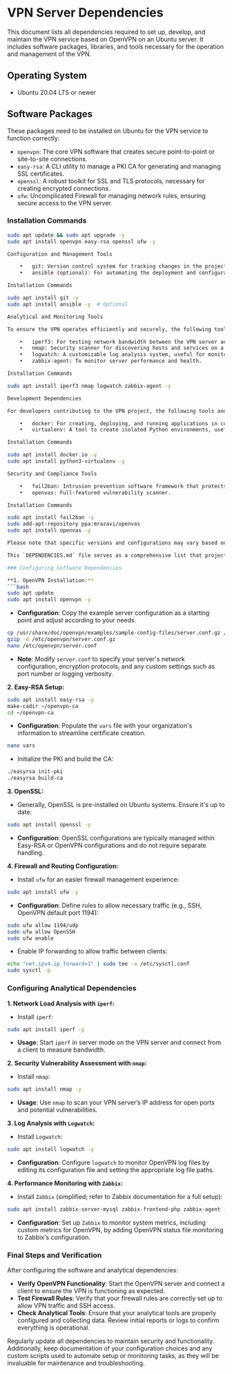 # VPN Server Dependencies

This document lists all dependencies required to set up, develop, and maintain the VPN service based on OpenVPN on an Ubuntu server. It includes software packages, libraries, and tools necessary for the operation and management of the VPN.

## Operating System

- Ubuntu 20.04 LTS or newer

## Software Packages

These packages need to be installed on Ubuntu for the VPN service to function correctly:

- `openvpn`: The core VPN software that creates secure point-to-point or site-to-site connections.
- `easy-rsa`: A CLI utility to manage a PKI CA for generating and managing SSL certificates.
- `openssl`: A robust toolkit for SSL and TLS protocols, necessary for creating encrypted connections.
- `ufw`: Uncomplicated Firewall for managing network rules, ensuring secure access to the VPN server.

### Installation Commands

```bash
sudo apt update && sudo apt upgrade -y
sudo apt install openvpn easy-rsa openssl ufw -y

Configuration and Management Tools

	•	git: Version control system for tracking changes in the project and collaborating.
	•	ansible (optional): For automating the deployment and configuration of VPN servers across environments.

Installation Commands

sudo apt install git -y
sudo apt install ansible -y  # Optional

Analytical and Monitoring Tools

To ensure the VPN operates efficiently and securely, the following tools are recommended:

	•	iperf3: For testing network bandwidth between the VPN server and clients.
	•	nmap: Security scanner for discovering hosts and services on a computer network, thus finding open ports and detecting security risks.
	•	logwatch: A customizable log analysis system, useful for monitoring and analyzing VPN server logs.
	•	zabbix-agent: To monitor server performance and health.

Installation Commands

sudo apt install iperf3 nmap logwatch zabbix-agent -y

Development Dependencies

For developers contributing to the VPN project, the following tools and libraries are recommended:

	•	docker: For creating, deploying, and running applications in containers, ensuring consistent environments across development and production.
	•	virtualenv: A tool to create isolated Python environments, useful for Python-based management or automation scripts.

Installation Commands

sudo apt install docker.io -y
sudo apt install python3-virtualenv -y

Security and Compliance Tools

	•	fail2ban: Intrusion prevention software framework that protects the server from brute-force attacks.
	•	openvas: Full-featured vulnerability scanner.

Installation Commands

sudo apt install fail2ban -y
sudo add-apt-repository ppa:mrazavi/openvas
sudo apt install openvas -y

Please note that specific versions and configurations may vary based on the project’s current state and future updates. Regularly review and update this document to reflect changes in the project’s dependencies.

This `DEPENDENCIES.md` file serves as a comprehensive list that project maintainers, developers, and system administrators can refer to when setting up or maintaining the VPN service. It's crucial to keep this document updated as the project evolves to ensure all team members and contributors are aligned on the project's requirements.

### Configuring Software Dependencies

**1. OpenVPN Installation:**
```bash
sudo apt update
sudo apt install openvpn -y
```
- **Configuration**: Copy the example server configuration as a starting point and adjust according to your needs.
```bash
cp /usr/share/doc/openvpn/examples/sample-config-files/server.conf.gz /etc/openvpn/
gzip -d /etc/openvpn/server.conf.gz
nano /etc/openvpn/server.conf
```
- **Note**: Modify `server.conf` to specify your server's network configuration, encryption protocols, and any custom settings such as port number or logging verbosity.

**2. Easy-RSA Setup:**
```bash
sudo apt install easy-rsa -y
make-cadir ~/openvpn-ca
cd ~/openvpn-ca
```
- **Configuration**: Populate the `vars` file with your organization's information to streamline certificate creation.
```bash
nano vars
```
- Initialize the PKI and build the CA:
```bash
./easyrsa init-pki
./easyrsa build-ca
```

**3. OpenSSL:**
- Generally, OpenSSL is pre-installed on Ubuntu systems. Ensure it's up to date:
```bash
sudo apt install openssl -y
```
- **Configuration**: OpenSSL configurations are typically managed within Easy-RSA or OpenVPN configurations and do not require separate handling.

**4. Firewall and Routing Configuration:**
- Install `ufw` for an easier firewall management experience:
```bash
sudo apt install ufw -y
```
- **Configuration**: Define rules to allow necessary traffic (e.g., SSH, OpenVPN default port 1194):
```bash
sudo ufw allow 1194/udp
sudo ufw allow OpenSSH
sudo ufw enable
```
- Enable IP forwarding to allow traffic between clients:
```bash
echo "net.ipv4.ip_forward=1" | sudo tee -a /etc/sysctl.conf
sudo sysctl -p
```

### Configuring Analytical Dependencies

**1. Network Load Analysis with `iperf`:**
- Install `iperf`:
```bash
sudo apt install iperf -y
```
- **Usage**: Start `iperf` in server mode on the VPN server and connect from a client to measure bandwidth.

**2. Security Vulnerability Assessment with `nmap`:**
- Install `nmap`:
```bash
sudo apt install nmap -y
```
- **Usage**: Use `nmap` to scan your VPN server’s IP address for open ports and potential vulnerabilities.

**3. Log Analysis with `Logwatch`:**
- Install `Logwatch`:
```bash
sudo apt install logwatch -y
```
- **Configuration**: Configure `logwatch` to monitor OpenVPN log files by editing its configuration file and setting the appropriate log file paths.

**4. Performance Monitoring with `Zabbix`:**
- Install `Zabbix` (simplified; refer to Zabbix documentation for a full setup):
```bash
sudo apt install zabbix-server-mysql zabbix-frontend-php zabbix-agent -y
```
- **Configuration**: Set up `Zabbix` to monitor system metrics, including custom metrics for OpenVPN, by adding OpenVPN status file monitoring to Zabbix's configuration.

### Final Steps and Verification

After configuring the software and analytical dependencies:

- **Verify OpenVPN Functionality**: Start the OpenVPN server and connect a client to ensure the VPN is functioning as expected.
- **Test Firewall Rules**: Verify that your firewall rules are correctly set up to allow VPN traffic and SSH access.
- **Check Analytical Tools**: Ensure that your analytical tools are properly configured and collecting data. Review initial reports or logs to confirm everything is operational.

Regularly update all dependencies to maintain security and functionality. Additionally, keep documentation of your configuration choices and any custom scripts used to automate setup or monitoring tasks, as they will be invaluable for maintenance and troubleshooting.
